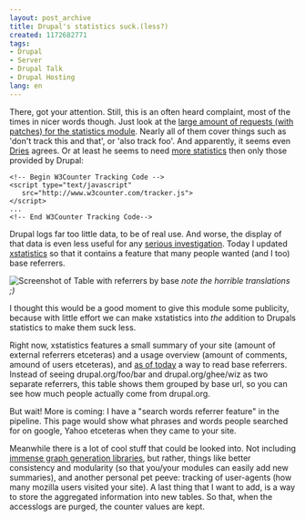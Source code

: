 ```yaml
---
layout: post_archive
title: Drupal's statistics suck.(less?)
created: 1172682771
tags:
- Drupal
- Server
- Drupal Talk
- Drupal Hosting
lang: en
---
```

There, got your attention. Still, this is an often heard complaint, most of the times in nicer words though. Just look at the [large amount of requests (with patches) for the statistics module](http://drupal.org/project/issues?projects=3060&components=statistics.module&categories=task,feature&states=1,16,8,13,14,15). Nearly all of them cover things such as 'don't track this and that', or 'also track foo'. And apparently, it seems even [Dries](http://buytaert.net/) agrees. Or at least he seems to need [more statistics](http://www.w3counter.com) then only those provided by Drupal:

    <!-- Begin W3Counter Tracking Code -->
    <script type="text/javascript"
       src="http://www.w3counter.com/tracker.js">
    </script>
    ...
    <!-- End W3Counter Tracking Code-->

Drupal logs far too little data, to be of real use. And worse, the display of that data is even less useful for any [serious investigation](http://www.maxkiesler.com/index.php/weblog/comments/data_visualization_software_resources_tutorials_and_source_code/). Today I updated [xstatistics](http://www.webschuur.com/modules/xtatistics) so that it contains a feature that many people wanted (and I too) base referrers.

![Screenshot of Table with referrers by base](http://webschuur.com/sites/webschuur.com/files/base_referrer.png)
_note the horrible translations ;)_

I thought this would be a good moment to give this module some publicity, because with little effort we can make xstatistics into _the_ addition to Drupals statistics to make them suck less.

Right now, xstatistics features a small summary of your site (amount of external referrers etceteras) and a usage overview (amount of comments, amound of users etceteras), and [as of today](http://cvs.drupal.org/viewcvs/drupal/contributions/modules/xstatistics/xstatistics.module?r1=1.6.2.2&r2=1.6.2.3&only_with_tag=DRUPAL-4-7) a way to read base referrers. Instead of seeing drupal.org/foo/bar and drupal.org/ghee/wiz as two separate referrers, this table shows them grouped by base url, so you can see how much people actually come from drupal.org.

But wait! More is coming: I have a "search words referrer feature" in the pipeline. This page would show what phrases and words people searched for on google, Yahoo etceteras when they came to your site. 

Meanwhile there is a lot of cool stuff that could be looked into. Not including [immense graph generation libraries](http://drupal.org/node/37574), but rather, things like better consistency and modularity (so that you/your modules can easily add new summaries), and another personal pet peeve: tracking of user-agents (how many mozilla users visited your site).
A last thing that I want to add, is a way to store the aggregated information into new tables. So that, when the accesslogs are purged, the counter values are kept.
